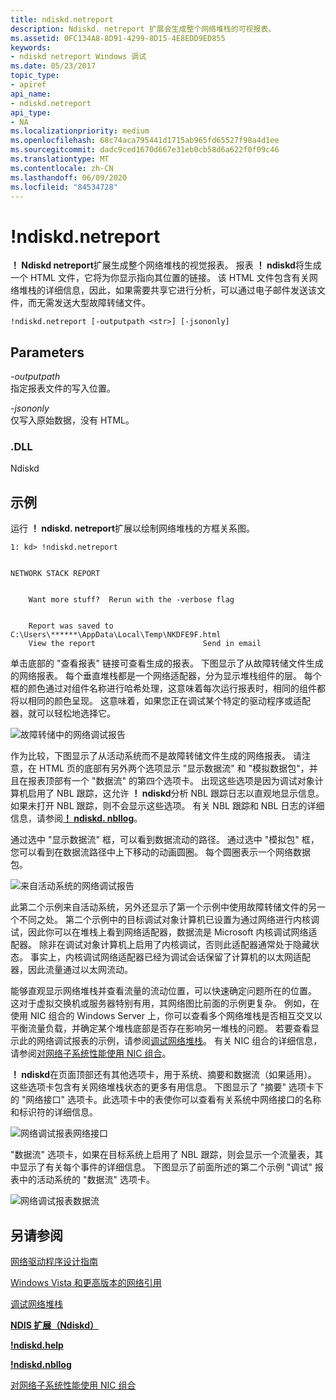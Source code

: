 ```yaml
---
title: ndiskd.netreport
description: Ndiskd. netreport 扩展会生成整个网络堆栈的可视报表。
ms.assetid: 0FC134A8-8D91-4299-8D15-4E8EDD9ED855
keywords:
- ndiskd netreport Windows 调试
ms.date: 05/23/2017
topic_type:
- apiref
api_name:
- ndiskd.netreport
api_type:
- NA
ms.localizationpriority: medium
ms.openlocfilehash: 68c74aca795441d1715ab965fd65527f98a4d1ee
ms.sourcegitcommit: dadc9ced1670d667e31eb0cb58d6a622f0f09c46
ms.translationtype: MT
ms.contentlocale: zh-CN
ms.lasthandoff: 06/09/2020
ms.locfileid: "84534728"
---
```

# <a name="ndiskdnetreport"></a>!ndiskd.netreport


**！ Ndiskd netreport**扩展生成整个网络堆栈的视觉报表。 报表 **！ ndiskd**将生成一个 HTML 文件，它将为你显示指向其位置的链接。 该 HTML 文件包含有关网络堆栈的详细信息，因此，如果需要共享它进行分析，可以通过电子邮件发送该文件，而无需发送大型故障转储文件。

```console
!ndiskd.netreport [-outputpath <str>] [-jsononly] 
```

## <a name="span-idparametersspanspan-idparametersspanspan-idparametersspanparameters"></a><span id="Parameters"></span><span id="parameters"></span><span id="PARAMETERS"></span>Parameters


<span id="_______-outputpath______"></span><span id="_______-OUTPUTPATH______"></span>*-outputpath*   
指定报表文件的写入位置。

<span id="_______-jsononly______"></span><span id="_______-JSONONLY______"></span>*-jsononly*   
仅写入原始数据，没有 HTML。

### <a name="span-iddllspanspan-iddllspandll"></a><span id="DLL"></span><span id="dll"></span>.DLL

Ndiskd

<a name="examples"></a>示例
--------

运行 **！ ndiskd. netreport**扩展以绘制网络堆栈的方框关系图。

```console
1: kd> !ndiskd.netreport


NETWORK STACK REPORT


    Want more stuff?  Rerun with the -verbose flag
                                                                                            

    Report was saved to C:\Users\******\AppData\Local\Temp\NKDFE9F.html
    View the report                        Send in email
```

单击底部的 "查看报表" 链接可查看生成的报表。 下图显示了从故障转储文件生成的网络报表。 每个垂直堆栈都是一个网络适配器，分为显示堆栈组件的层。 每个框的颜色通过对组件名称进行哈希处理，这意味着每次运行报表时，相同的组件都将以相同的颜色呈现。 这意味着，如果您正在调试某个特定的驱动程序或适配器，就可以轻松地选择它。

![故障转储中的网络调试报告](images/!ndiskd-netreport-crashdump.png)

作为比较，下图显示了从活动系统而不是故障转储文件生成的网络报表。 请注意，在 HTML 页的底部有另外两个选项显示 "显示数据流" 和 "模拟数据包"，并且在报表顶部有一个 "数据流" 的第四个选项卡。 出现这些选项是因为调试对象计算机启用了 NBL 跟踪，这允许 **！ ndiskd**分析 NBL 跟踪日志以直观地显示信息。 如果未打开 NBL 跟踪，则不会显示这些选项。 有关 NBL 跟踪和 NBL 日志的详细信息，请参阅[**！ ndiskd. nbllog**](-ndiskd-nbllog.md)。

通过选中 "显示数据流" 框，可以看到数据流动的路径。 通过选中 "模拟包" 框，您可以看到在数据流路径中上下移动的动画圆圈。 每个圆圈表示一个网络数据包。

![来自活动系统的网络调试报告](images/!ndiskd-netreport-activesystem.png)

此第二个示例来自活动系统，另外还显示了第一个示例中使用故障转储文件的另一个不同之处。 第二个示例中的目标调试对象计算机已设置为通过网络进行内核调试，因此你可以在堆栈上看到网络适配器，数据流是 Microsoft 内核调试网络适配器。 除非在调试对象计算机上启用了内核调试，否则此适配器通常处于隐藏状态。 事实上，内核调试网络适配器已经为调试会话保留了计算机的以太网适配器，因此流量通过以太网流动。

能够直观显示网络堆栈并查看流量的流动位置，可以快速确定问题所在的位置。 这对于虚拟交换机或服务器特别有用，其网络图比前面的示例更复杂。 例如，在使用 NIC 组合的 Windows Server 上，你可以查看多个网络堆栈是否相互交叉以平衡流量负载，并确定某个堆栈底部是否存在影响另一堆栈的问题。 若要查看显示此的网络调试报表的示例，请参阅[调试网络堆栈](https://channel9.msdn.com/Shows/Defrag-Tools/Defrag-Tools-175-Debugging-the-Network-Stack)。 有关 NIC 组合的详细信息，请参阅[对网络子系统性能使用 NIC 组合](https://docs.microsoft.com/previous-versions/dn567652(v=vs.85))。

**！ ndiskd**在页面顶部还有其他选项卡，用于系统、摘要和数据流（如果适用）。 这些选项卡包含有关网络堆栈状态的更多有用信息。 下图显示了 "摘要" 选项卡下的 "网络接口" 选项卡。此选项卡中的表使你可以查看有关系统中网络接口的名称和标识符的详细信息。

![网络调试报表网络接口](images/!ndiskd-netreport-activesystem-networkinterfaces.png)

"数据流" 选项卡，如果在目标系统上启用了 NBL 跟踪，则会显示一个流量表，其中显示了有关每个事件的详细信息。 下图显示了前面所述的第二个示例 "调试" 报表中的活动系统的 "数据流" 选项卡。

![网络调试报表数据流](images/!ndiskd-netreport-activesystem-dataflows.png)

## <a name="span-idsee_alsospansee-also"></a><span id="see_also"></span>另请参阅


[网络驱动程序设计指南](https://docs.microsoft.com/windows-hardware/drivers/network/index)

[Windows Vista 和更高版本的网络引用](https://docs.microsoft.com/windows-hardware/drivers/ddi/_netvista/)

[调试网络堆栈](https://channel9.msdn.com/Shows/Defrag-Tools/Defrag-Tools-175-Debugging-the-Network-Stack)

[**NDIS 扩展（Ndiskd）**](ndis-extensions--ndiskd-dll-.md)

[**!ndiskd.help**](-ndiskd-help.md)

[**!ndiskd.nbllog**](-ndiskd-nbllog.md)

[对网络子系统性能使用 NIC 组合](https://docs.microsoft.com/previous-versions/dn567652(v=vs.85))

 

 







